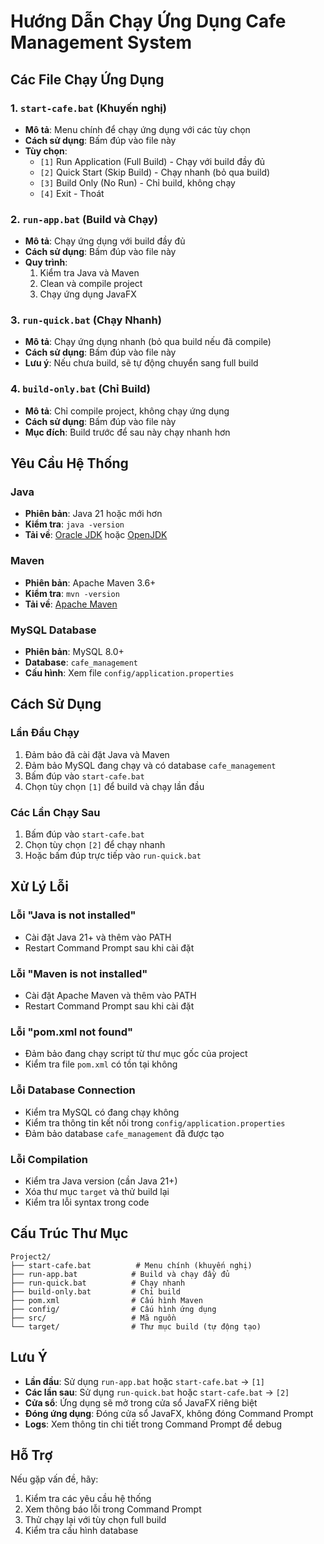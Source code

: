 # Hướng Dẫn Chạy Ứng Dụng Cafe Management System

## Các File Chạy Ứng Dụng

### 1. `start-cafe.bat` (Khuyến nghị)
- **Mô tả**: Menu chính để chạy ứng dụng với các tùy chọn
- **Cách sử dụng**: Bấm đúp vào file này
- **Tùy chọn**:
  - `[1]` Run Application (Full Build) - Chạy với build đầy đủ
  - `[2]` Quick Start (Skip Build) - Chạy nhanh (bỏ qua build)
  - `[3]` Build Only (No Run) - Chỉ build, không chạy
  - `[4]` Exit - Thoát

### 2. `run-app.bat` (Build và Chạy)
- **Mô tả**: Chạy ứng dụng với build đầy đủ
- **Cách sử dụng**: Bấm đúp vào file này
- **Quy trình**:
  1. Kiểm tra Java và Maven
  2. Clean và compile project
  3. Chạy ứng dụng JavaFX

### 3. `run-quick.bat` (Chạy Nhanh)
- **Mô tả**: Chạy ứng dụng nhanh (bỏ qua build nếu đã compile)
- **Cách sử dụng**: Bấm đúp vào file này
- **Lưu ý**: Nếu chưa build, sẽ tự động chuyển sang full build

### 4. `build-only.bat` (Chỉ Build)
- **Mô tả**: Chỉ compile project, không chạy ứng dụng
- **Cách sử dụng**: Bấm đúp vào file này
- **Mục đích**: Build trước để sau này chạy nhanh hơn

## Yêu Cầu Hệ Thống

### Java
- **Phiên bản**: Java 21 hoặc mới hơn
- **Kiểm tra**: `java -version`
- **Tải về**: [Oracle JDK](https://www.oracle.com/java/technologies/downloads/) hoặc [OpenJDK](https://adoptium.net/)

### Maven
- **Phiên bản**: Apache Maven 3.6+ 
- **Kiểm tra**: `mvn -version`
- **Tải về**: [Apache Maven](https://maven.apache.org/download.cgi)

### MySQL Database
- **Phiên bản**: MySQL 8.0+
- **Database**: `cafe_management`
- **Cấu hình**: Xem file `config/application.properties`

## Cách Sử Dụng

### Lần Đầu Chạy
1. Đảm bảo đã cài đặt Java và Maven
2. Đảm bảo MySQL đang chạy và có database `cafe_management`
3. Bấm đúp vào `start-cafe.bat`
4. Chọn tùy chọn `[1]` để build và chạy lần đầu

### Các Lần Chạy Sau
1. Bấm đúp vào `start-cafe.bat`
2. Chọn tùy chọn `[2]` để chạy nhanh
3. Hoặc bấm đúp trực tiếp vào `run-quick.bat`

## Xử Lý Lỗi

### Lỗi "Java is not installed"
- Cài đặt Java 21+ và thêm vào PATH
- Restart Command Prompt sau khi cài đặt

### Lỗi "Maven is not installed"
- Cài đặt Apache Maven và thêm vào PATH
- Restart Command Prompt sau khi cài đặt

### Lỗi "pom.xml not found"
- Đảm bảo đang chạy script từ thư mục gốc của project
- Kiểm tra file `pom.xml` có tồn tại không

### Lỗi Database Connection
- Kiểm tra MySQL có đang chạy không
- Kiểm tra thông tin kết nối trong `config/application.properties`
- Đảm bảo database `cafe_management` đã được tạo

### Lỗi Compilation
- Kiểm tra Java version (cần Java 21+)
- Xóa thư mục `target` và thử build lại
- Kiểm tra lỗi syntax trong code

## Cấu Trúc Thư Mục

```
Project2/
├── start-cafe.bat          # Menu chính (khuyến nghị)
├── run-app.bat            # Build và chạy đầy đủ
├── run-quick.bat          # Chạy nhanh
├── build-only.bat         # Chỉ build
├── pom.xml                # Cấu hình Maven
├── config/                # Cấu hình ứng dụng
├── src/                   # Mã nguồn
└── target/                # Thư mục build (tự động tạo)
```

## Lưu Ý

- **Lần đầu**: Sử dụng `run-app.bat` hoặc `start-cafe.bat` → `[1]`
- **Các lần sau**: Sử dụng `run-quick.bat` hoặc `start-cafe.bat` → `[2]`
- **Cửa sổ**: Ứng dụng sẽ mở trong cửa sổ JavaFX riêng biệt
- **Đóng ứng dụng**: Đóng cửa sổ JavaFX, không đóng Command Prompt
- **Logs**: Xem thông tin chi tiết trong Command Prompt để debug

## Hỗ Trợ

Nếu gặp vấn đề, hãy:
1. Kiểm tra các yêu cầu hệ thống
2. Xem thông báo lỗi trong Command Prompt
3. Thử chạy lại với tùy chọn full build
4. Kiểm tra cấu hình database 
